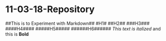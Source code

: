 # 11-03-18-Repository
##This is to Experiment with Markdown##
#H1#
##H2##
###H3###
####H4####
#####H5#####
######H6######
*This text is italized* and this is **Bold**


